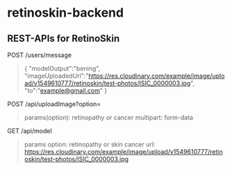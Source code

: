 # retinoskin-backend

## REST-APIs for RetinoSkin

POST    /users/message    
  > {
	  "modelOutput":"bening",
	  "imageUploadedUrl":"https://res.cloudinary.com/example/image/upload/v1549610777/retinoskin/test-photos/ISIC_0000003.jpg",
	  "to":"example@gmail.com"
    }
    
POST    /api/uploadImage?option=
  > params(option): retinopathy or cancer
  multipart: form-data
  
GET   /api/model
  > params
  option: retinopathy or skin cancer
  url: https://res.cloudinary.com/example/image/upload/v1549610777/retinoskin/test-photos/ISIC_0000003.jpg


   
